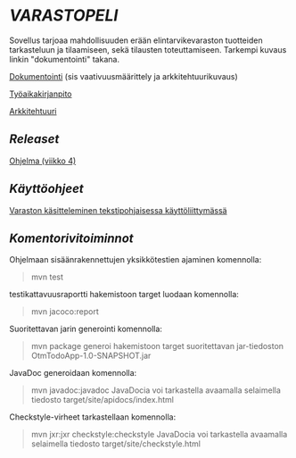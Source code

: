 # *VARASTOPELI*

Sovellus tarjoaa mahdollisuuden erään elintarvikevaraston tuotteiden tarkasteluun ja tilaamiseen, sekä tilausten toteuttamiseen. Tarkempi kuvaus linkin "dokumentointi" takana.

[Dokumentointi](https://github.com/Hipsterisiili/ohjelmistotuotanto/blob/master/dokumentointi/dokumentointi1.txt) (sis vaativuusmäärittely ja arkkitehtuurikuvaus)

[Työaikakirjanpito](https://github.com/Hipsterisiili/ohjelmistotuotanto/blob/master/dokumentointi/tyoaikakirjanpito.txt)

[Arkkitehtuuri](https://github.com/Hipsterisiili/ohjelmistotuotanto/blob/master/dokumentointi/arkkitehtuuri.md)

## *Releaset*

[Ohjelma (viikko 4)](https://github.com/Hipsterisiili/ohjelmistotuotanto/tree/master/ot-varastopeli)

## *Käyttöohjeet*

[Varaston käsitteleminen tekstipohjaisessa käyttöliittymässä](https://github.com/Hipsterisiili/ohjelmistotuotanto/blob/master/dokumentointi/K%C3%A4ytt%C3%B6ohjeet.txt)

## *Komentorivitoiminnot*

Ohjelmaan sisäänrakennettujen yksikkötestien ajaminen komennolla:
>mvn test

testikattavuusraportti hakemistoon target luodaan komennolla:
>mvn jacoco:report

Suoritettavan jarin generointi komennolla: 
>mvn package
generoi hakemistoon target suoritettavan jar-tiedoston OtmTodoApp-1.0-SNAPSHOT.jar

JavaDoc generoidaan komennolla:
>mvn javadoc:javadoc
JavaDocia voi tarkastella avaamalla selaimella tiedosto target/site/apidocs/index.html

Checkstyle-virheet tarkastellaan komennolla:
 >mvn jxr:jxr checkstyle:checkstyle
JavaDocia voi tarkastella avaamalla selaimella tiedosto target/site/checkstyle.html


